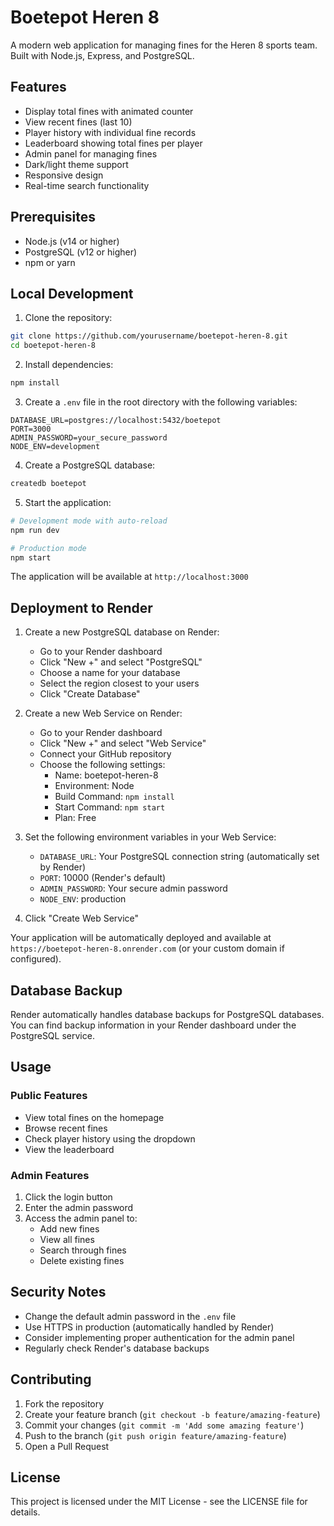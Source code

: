 # Boetepot Heren 8

A modern web application for managing fines for the Heren 8 sports team. Built with Node.js, Express, and PostgreSQL.

## Features

- Display total fines with animated counter
- View recent fines (last 10)
- Player history with individual fine records
- Leaderboard showing total fines per player
- Admin panel for managing fines
- Dark/light theme support
- Responsive design
- Real-time search functionality

## Prerequisites

- Node.js (v14 or higher)
- PostgreSQL (v12 or higher)
- npm or yarn

## Local Development

1. Clone the repository:
```bash
git clone https://github.com/yourusername/boetepot-heren-8.git
cd boetepot-heren-8
```

2. Install dependencies:
```bash
npm install
```

3. Create a `.env` file in the root directory with the following variables:
```
DATABASE_URL=postgres://localhost:5432/boetepot
PORT=3000
ADMIN_PASSWORD=your_secure_password
NODE_ENV=development
```

4. Create a PostgreSQL database:
```bash
createdb boetepot
```

5. Start the application:
```bash
# Development mode with auto-reload
npm run dev

# Production mode
npm start
```

The application will be available at `http://localhost:3000`

## Deployment to Render

1. Create a new PostgreSQL database on Render:
   - Go to your Render dashboard
   - Click "New +" and select "PostgreSQL"
   - Choose a name for your database
   - Select the region closest to your users
   - Click "Create Database"

2. Create a new Web Service on Render:
   - Go to your Render dashboard
   - Click "New +" and select "Web Service"
   - Connect your GitHub repository
   - Choose the following settings:
     - Name: boetepot-heren-8
     - Environment: Node
     - Build Command: `npm install`
     - Start Command: `npm start`
     - Plan: Free

3. Set the following environment variables in your Web Service:
   - `DATABASE_URL`: Your PostgreSQL connection string (automatically set by Render)
   - `PORT`: 10000 (Render's default)
   - `ADMIN_PASSWORD`: Your secure admin password
   - `NODE_ENV`: production

4. Click "Create Web Service"

Your application will be automatically deployed and available at `https://boetepot-heren-8.onrender.com` (or your custom domain if configured).

## Database Backup

Render automatically handles database backups for PostgreSQL databases. You can find backup information in your Render dashboard under the PostgreSQL service.

## Usage

### Public Features
- View total fines on the homepage
- Browse recent fines
- Check player history using the dropdown
- View the leaderboard

### Admin Features
1. Click the login button
2. Enter the admin password
3. Access the admin panel to:
   - Add new fines
   - View all fines
   - Search through fines
   - Delete existing fines

## Security Notes

- Change the default admin password in the `.env` file
- Use HTTPS in production (automatically handled by Render)
- Consider implementing proper authentication for the admin panel
- Regularly check Render's database backups

## Contributing

1. Fork the repository
2. Create your feature branch (`git checkout -b feature/amazing-feature`)
3. Commit your changes (`git commit -m 'Add some amazing feature'`)
4. Push to the branch (`git push origin feature/amazing-feature`)
5. Open a Pull Request

## License

This project is licensed under the MIT License - see the LICENSE file for details. 